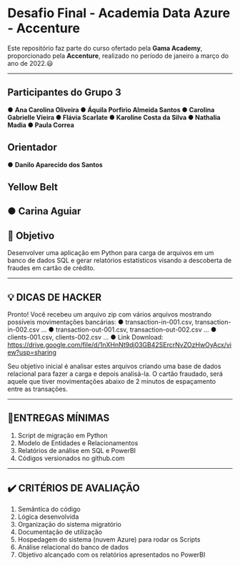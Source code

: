 # Desafio Final - Academia Data Azure - Accenture

Este repositório faz parte do curso ofertado pela **Gama Academy**, proporcionado pela **Accenture**, realizado no período de janeiro a março do ano de 2022.😃

---
## Participantes do Grupo 3

● **Ana Carolina Oliveira
● Áquila Porfirio Almeida Santos
● Carolina Gabrielle Vieira
● Flávia Scarlate
● Karoline Costa da Silva
● Nathalia Madia
● Paula Correa**

## Orientador

● **Danilo Aparecido dos Santos**

## Yellow Belt

● **Carina Aguiar**
---
## 🎯 Objetivo
Desenvolver uma aplicação em Python para carga de arquivos em um banco de dados SQL e gerar relatórios estatísticos visando a descoberta de fraudes em cartão de crédito.

---
## 💡 DICAS DE HACKER
Pronto! Você recebeu um arquivo zip com vários arquivos mostrando possíveis movimentações bancárias:
● transaction-in-001.csv, transaction-in-002.csv …
● transaction-out-001.csv, transaction-out-002.csv …
● clients-001.csv, clients-002.csv …
● Link Download: https://drive.google.com/file/d/1nXHnNt9dj03GB42SErcrNvZOzHwOyAcx/view?usp=sharing

Seu objetivo inicial é analisar estes arquivos criando uma base de dados relacional para fazer a carga e depois analisá-la. O cartão fraudado, será aquele que tiver movimentações abaixo de 2 minutos de espaçamento entre as transações.

---
## 📝ENTREGAS MÍNIMAS

1. Script de migração em Python
2. Modelo de Entidades e Relacionamentos
3. Relatórios de análise em SQL e PowerBI
4. Códigos versionados no github.com

---
## ✔️ CRITÉRIOS DE AVALIAÇÃO

1. Semântica do código
2. Lógica desenvolvida
3. Organização do sistema migratório
4. Documentação de utilização
5. Hospedagem do sistema (nuvem Azure) para rodar os Scripts
6. Análise relacional do banco de dados
7. Objetivo alcançado com os relatórios apresentados no PowerBI


